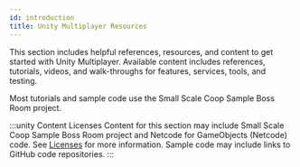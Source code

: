 ```yaml
---
id: introduction
title: Unity Multiplayer Resources
---
```


This section includes helpful references, resources, and content to get started with Unity Multiplayer. Available content includes references, tutorials, videos, and walk-throughs for features, services, tools, and testing.

Most tutorials and sample code use the Small Scale Coop Sample Boss Room project.

:::unity Content Licenses
Content for this section may include Small Scale Coop Sample Boss Room project and  Netcode for GameObjects (Netcode) code. See [Licenses](/reference/license) for more information. Sample code may include links to GitHub code repositories.
:::